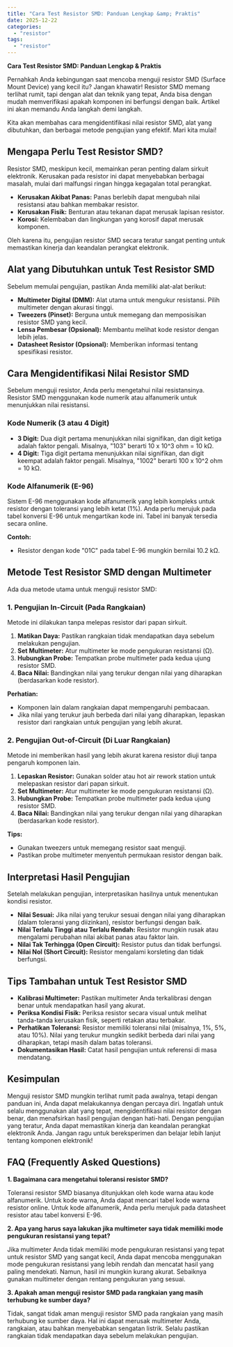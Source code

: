 ```yaml
---
title: "Cara Test Resistor SMD: Panduan Lengkap &amp; Praktis"
date: 2025-12-22
categories: 
  - "resistor"
tags: 
  - "resistor"
---
```


**Cara Test Resistor SMD: Panduan Lengkap & Praktis**

Pernahkah Anda kebingungan saat mencoba menguji resistor SMD (Surface Mount Device) yang kecil itu? Jangan khawatir! Resistor SMD memang terlihat rumit, tapi dengan alat dan teknik yang tepat, Anda bisa dengan mudah memverifikasi apakah komponen ini berfungsi dengan baik. Artikel ini akan memandu Anda langkah demi langkah.

Kita akan membahas cara mengidentifikasi nilai resistor SMD, alat yang dibutuhkan, dan berbagai metode pengujian yang efektif. Mari kita mulai!

## Mengapa Perlu Test Resistor SMD?

Resistor SMD, meskipun kecil, memainkan peran penting dalam sirkuit elektronik. Kerusakan pada resistor ini dapat menyebabkan berbagai masalah, mulai dari malfungsi ringan hingga kegagalan total perangkat.

- **Kerusakan Akibat Panas:** Panas berlebih dapat mengubah nilai resistansi atau bahkan membakar resistor.
- **Kerusakan Fisik:** Benturan atau tekanan dapat merusak lapisan resistor.
- **Korosi:** Kelembaban dan lingkungan yang korosif dapat merusak komponen.

Oleh karena itu, pengujian resistor SMD secara teratur sangat penting untuk memastikan kinerja dan keandalan perangkat elektronik.

## Alat yang Dibutuhkan untuk Test Resistor SMD

Sebelum memulai pengujian, pastikan Anda memiliki alat-alat berikut:

- **Multimeter Digital (DMM):** Alat utama untuk mengukur resistansi. Pilih multimeter dengan akurasi tinggi.
- **Tweezers (Pinset):** Berguna untuk memegang dan memposisikan resistor SMD yang kecil.
- **Lensa Pembesar (Opsional):** Membantu melihat kode resistor dengan lebih jelas.
- **Datasheet Resistor (Opsional):** Memberikan informasi tentang spesifikasi resistor.

## Cara Mengidentifikasi Nilai Resistor SMD

Sebelum menguji resistor, Anda perlu mengetahui nilai resistansinya. Resistor SMD menggunakan kode numerik atau alfanumerik untuk menunjukkan nilai resistansi.

### Kode Numerik (3 atau 4 Digit)

- **3 Digit:** Dua digit pertama menunjukkan nilai signifikan, dan digit ketiga adalah faktor pengali. Misalnya, "103" berarti 10 x 10^3 ohm = 10 kΩ.
- **4 Digit:** Tiga digit pertama menunjukkan nilai signifikan, dan digit keempat adalah faktor pengali. Misalnya, "1002" berarti 100 x 10^2 ohm = 10 kΩ.

### Kode Alfanumerik (E-96)

Sistem E-96 menggunakan kode alfanumerik yang lebih kompleks untuk resistor dengan toleransi yang lebih ketat (1%). Anda perlu merujuk pada tabel konversi E-96 untuk mengartikan kode ini. Tabel ini banyak tersedia secara online.

**Contoh:**

- Resistor dengan kode "01C" pada tabel E-96 mungkin bernilai 10.2 kΩ.

## Metode Test Resistor SMD dengan Multimeter

Ada dua metode utama untuk menguji resistor SMD:

### 1\. Pengujian In-Circuit (Pada Rangkaian)

Metode ini dilakukan tanpa melepas resistor dari papan sirkuit.

1. **Matikan Daya:** Pastikan rangkaian tidak mendapatkan daya sebelum melakukan pengujian.
2. **Set Multimeter:** Atur multimeter ke mode pengukuran resistansi (Ω).
3. **Hubungkan Probe:** Tempatkan probe multimeter pada kedua ujung resistor SMD.
4. **Baca Nilai:** Bandingkan nilai yang terukur dengan nilai yang diharapkan (berdasarkan kode resistor).

**Perhatian:**

- Komponen lain dalam rangkaian dapat mempengaruhi pembacaan.
- Jika nilai yang terukur jauh berbeda dari nilai yang diharapkan, lepaskan resistor dari rangkaian untuk pengujian yang lebih akurat.

### 2\. Pengujian Out-of-Circuit (Di Luar Rangkaian)

Metode ini memberikan hasil yang lebih akurat karena resistor diuji tanpa pengaruh komponen lain.

1. **Lepaskan Resistor:** Gunakan solder atau hot air rework station untuk melepaskan resistor dari papan sirkuit.
2. **Set Multimeter:** Atur multimeter ke mode pengukuran resistansi (Ω).
3. **Hubungkan Probe:** Tempatkan probe multimeter pada kedua ujung resistor SMD.
4. **Baca Nilai:** Bandingkan nilai yang terukur dengan nilai yang diharapkan (berdasarkan kode resistor).

**Tips:**

- Gunakan tweezers untuk memegang resistor saat menguji.
- Pastikan probe multimeter menyentuh permukaan resistor dengan baik.

## Interpretasi Hasil Pengujian

Setelah melakukan pengujian, interpretasikan hasilnya untuk menentukan kondisi resistor.

- **Nilai Sesuai:** Jika nilai yang terukur sesuai dengan nilai yang diharapkan (dalam toleransi yang diizinkan), resistor berfungsi dengan baik.
- **Nilai Terlalu Tinggi atau Terlalu Rendah:** Resistor mungkin rusak atau mengalami perubahan nilai akibat panas atau faktor lain.
- **Nilai Tak Terhingga (Open Circuit):** Resistor putus dan tidak berfungsi.
- **Nilai Nol (Short Circuit):** Resistor mengalami korsleting dan tidak berfungsi.

## Tips Tambahan untuk Test Resistor SMD

- **Kalibrasi Multimeter:** Pastikan multimeter Anda terkalibrasi dengan benar untuk mendapatkan hasil yang akurat.
- **Periksa Kondisi Fisik:** Periksa resistor secara visual untuk melihat tanda-tanda kerusakan fisik, seperti retakan atau terbakar.
- **Perhatikan Toleransi:** Resistor memiliki toleransi nilai (misalnya, 1%, 5%, atau 10%). Nilai yang terukur mungkin sedikit berbeda dari nilai yang diharapkan, tetapi masih dalam batas toleransi.
- **Dokumentasikan Hasil:** Catat hasil pengujian untuk referensi di masa mendatang.

## Kesimpulan

Menguji resistor SMD mungkin terlihat rumit pada awalnya, tetapi dengan panduan ini, Anda dapat melakukannya dengan percaya diri. Ingatlah untuk selalu menggunakan alat yang tepat, mengidentifikasi nilai resistor dengan benar, dan menafsirkan hasil pengujian dengan hati-hati. Dengan pengujian yang teratur, Anda dapat memastikan kinerja dan keandalan perangkat elektronik Anda. Jangan ragu untuk bereksperimen dan belajar lebih lanjut tentang komponen elektronik!

## FAQ (Frequently Asked Questions)

**1\. Bagaimana cara mengetahui toleransi resistor SMD?**

Toleransi resistor SMD biasanya ditunjukkan oleh kode warna atau kode alfanumerik. Untuk kode warna, Anda dapat mencari tabel kode warna resistor online. Untuk kode alfanumerik, Anda perlu merujuk pada datasheet resistor atau tabel konversi E-96.

**2\. Apa yang harus saya lakukan jika multimeter saya tidak memiliki mode pengukuran resistansi yang tepat?**

Jika multimeter Anda tidak memiliki mode pengukuran resistansi yang tepat untuk resistor SMD yang sangat kecil, Anda dapat mencoba menggunakan mode pengukuran resistansi yang lebih rendah dan mencatat hasil yang paling mendekati. Namun, hasil ini mungkin kurang akurat. Sebaiknya gunakan multimeter dengan rentang pengukuran yang sesuai.

**3\. Apakah aman menguji resistor SMD pada rangkaian yang masih terhubung ke sumber daya?**

Tidak, sangat tidak aman menguji resistor SMD pada rangkaian yang masih terhubung ke sumber daya. Hal ini dapat merusak multimeter Anda, rangkaian, atau bahkan menyebabkan sengatan listrik. Selalu pastikan rangkaian tidak mendapatkan daya sebelum melakukan pengujian.
